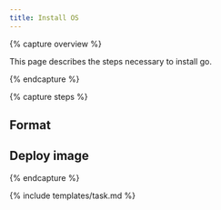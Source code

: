 ```yaml
---
title: Install OS
---
```


{% capture overview %}

This page describes the steps necessary to install go.

{% endcapture %}


{% capture steps %}

## Format

## Deploy image

{% endcapture %}


{% include templates/task.md %}
